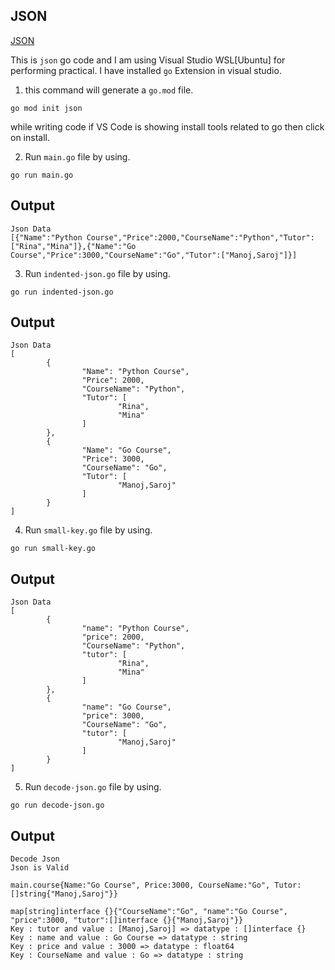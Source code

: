 ## JSON

[JSON](https://go.dev/blog/json)

This is `json` go code and I am using Visual Studio WSL[Ubuntu] for performing practical. I have installed `go` Extension in visual studio.

1. this command will generate a `go.mod` file.

```
go mod init json
```

while writing code if VS Code is showing install tools related to go then click on install.

2. Run `main.go` file by using.

```
go run main.go
```

## Output

```
Json Data
[{"Name":"Python Course","Price":2000,"CourseName":"Python","Tutor":["Rina","Mina"]},{"Name":"Go Course","Price":3000,"CourseName":"Go","Tutor":["Manoj,Saroj"]}]
```

3. Run `indented-json.go` file by using.

```
go run indented-json.go
```

## Output

```
Json Data
[
        {
                "Name": "Python Course",
                "Price": 2000,
                "CourseName": "Python",
                "Tutor": [
                        "Rina",
                        "Mina"
                ]
        },
        {
                "Name": "Go Course",
                "Price": 3000,
                "CourseName": "Go",
                "Tutor": [
                        "Manoj,Saroj"
                ]
        }
]
```

4. Run `small-key.go` file by using.

```
go run small-key.go
```

## Output

```
Json Data
[
        {
                "name": "Python Course",
                "price": 2000,
                "CourseName": "Python",
                "tutor": [
                        "Rina",
                        "Mina"
                ]
        },
        {
                "name": "Go Course",
                "price": 3000,
                "CourseName": "Go",
                "tutor": [
                        "Manoj,Saroj"
                ]
        }
]
```

5. Run `decode-json.go` file by using.

```
go run decode-json.go
```

## Output

```
Decode Json
Json is Valid

main.course{Name:"Go Course", Price:3000, CourseName:"Go", Tutor:[]string{"Manoj,Saroj"}}

map[string]interface {}{"CourseName":"Go", "name":"Go Course", "price":3000, "tutor":[]interface {}{"Manoj,Saroj"}}
Key : tutor and value : [Manoj,Saroj] => datatype : []interface {}
Key : name and value : Go Course => datatype : string
Key : price and value : 3000 => datatype : float64
Key : CourseName and value : Go => datatype : string
```